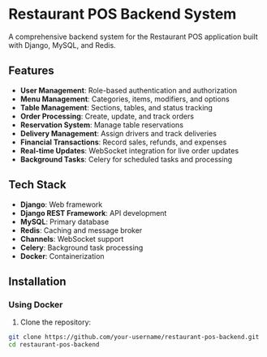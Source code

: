 # Restaurant POS Backend System

A comprehensive backend system for the Restaurant POS application built with Django, MySQL, and Redis.

## Features

- **User Management**: Role-based authentication and authorization
- **Menu Management**: Categories, items, modifiers, and options
- **Table Management**: Sections, tables, and status tracking
- **Order Processing**: Create, update, and track orders
- **Reservation System**: Manage table reservations
- **Delivery Management**: Assign drivers and track deliveries
- **Financial Transactions**: Record sales, refunds, and expenses
- **Real-time Updates**: WebSocket integration for live order updates
- **Background Tasks**: Celery for scheduled tasks and processing

## Tech Stack

- **Django**: Web framework
- **Django REST Framework**: API development
- **MySQL**: Primary database
- **Redis**: Caching and message broker
- **Channels**: WebSocket support
- **Celery**: Background task processing
- **Docker**: Containerization

## Installation

### Using Docker

1. Clone the repository:
```bash
git clone https://github.com/your-username/restaurant-pos-backend.git
cd restaurant-pos-backend

